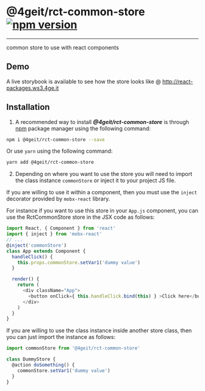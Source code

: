 # @4geit/rct-common-store [![npm version](//badge.fury.io/js/@4geit%2Frct-common-store.svg)](//badge.fury.io/js/@4geit%2Frct-common-store)

---

common store to use with react components

## Demo

A live storybook is available to see how the store looks like @ http://react-packages.ws3.4ge.it

## Installation

1. A recommended way to install ***@4geit/rct-common-store*** is through [npm](//www.npmjs.com/search?q=@4geit/rct-common-store) package manager using the following command:

```bash
npm i @4geit/rct-common-store --save
```

Or use `yarn` using the following command:

```bash
yarn add @4geit/rct-common-store
```

2. Depending on where you want to use the store you will need to import the class instance `commonStore` or inject it to your project JS file.

If you are willing to use it within a component, then you must use the `inject` decorator provided by `mobx-react` library.

For instance if you want to use this store in your `App.js` component, you can use the RctCommonStore store in the JSX code as follows:

```js
import React, { Component } from 'react'
import { inject } from 'mobx-react'
// ...
@inject('commonStore')
class App extends Component {
  handleClick() {
    this.props.commonStore.setVar1('dummy value')
  }

  render() {
    return (
      <div className="App">
        <button onClick={ this.handleClick.bind(this) } >Click here</button>
      </div>
    )
  }
}
```

If you are willing to use the class instance inside another store class, then you can just import the instance as follows:

```js
import commonStore from '@4geit/rct-common-store'

class DummyStore {
  @action doSomething() {
    commonStore.setVar1('dummy value')
  }
}
```
